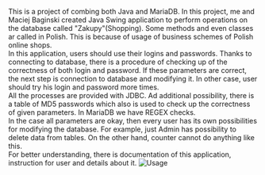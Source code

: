 This is a project of combing both Java and MariaDB. In this project, 
me and Maciej Baginski created Java Swing application to perform operations
on the database called "Zakupy"(Shopping). Some methods and even classes ar called in Polish.
This is because of usage of business schemes of Polish online shops.<br /> 
In this application, users should use their logins and passwords. Thanks to connecting
to database, there is a procedure of checking up of the correctness of both login
and password. If these parameters are correct, the next step is connection to database
and modifying it. In other case, user should try his login and password more times.<br />
All the processes are provided with JDBC. Ad additional possibility, there is a table of MD5
passwords which also is used to check up the correctness of given parameters. In MariaDB
we have REGEX checks. <br /> 
In the case all parameters are okay, then every user has its own possibilities for
modifying the database. For example, just Admin has possibility to delete data from tables.
On the other hand, counter cannot do anything like this.<br /> 
For better understanding, there is documentation of this application, instruction for user and details about it.
![Usage](https://github.com/Foxxich/dataBaseImproves/blob/master/src/Screens/Application.png)

  